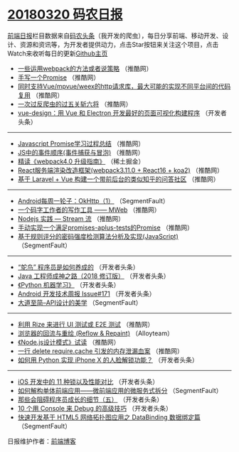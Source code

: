 # [20180320 码农日报](https://toutiao.qdkfweb.cn/date/2018/03/20)

[前端日报](https://qdkfweb.cn/c/news)栏目数据来自[码农头条](https://toutiao.qdkfweb.cn/)（我开发的爬虫），每日分享前端、移动开发、设计、资源和资讯等，为开发者提供动力，点击Star按钮来关注这个项目，点击Watch来收听每日的更新[Github主页](https://github.com/kujian/frontendDaily)
* [一些运用webpack的方法或者说策略](https://toutiao.qdkfweb.cn/67768.html) （推酷网）
* [手写一个Promise](https://toutiao.qdkfweb.cn/67761.html) （推酷网）
* [同时支持Vue/mpvue/weex的http请求库，最大可能的实现不同平台间的代码复用](https://toutiao.qdkfweb.cn/67763.html) （推酷网）
* [一次过反爬虫的过五关斩六将](https://toutiao.qdkfweb.cn/67767.html) （推酷网）
* [vue-design：用 Vue 和 Electron 开发最好的页面可视化构建程序](https://toutiao.qdkfweb.cn/67711.html) （开发者头条）

***
* [Javascript Promise学习过程总结](https://toutiao.qdkfweb.cn/67764.html) （推酷网）
* [JS中的事件顺序(事件捕获与冒泡)](https://toutiao.qdkfweb.cn/67762.html) （推酷网）
* [精读《webpack4.0 升级指南》](https://toutiao.qdkfweb.cn/67697.html) （稀土掘金）
* [React服务端渲染改造框架(webpack3.11.0 + React16 + koa2)](https://toutiao.qdkfweb.cn/67766.html) （推酷网）
* [基于 Laravel + Vue 构建一个带前后台的类似知乎的问答社区](https://toutiao.qdkfweb.cn/67755.html) （推酷网）

***
* [Android每周一轮子：OkHttp（1）](https://toutiao.qdkfweb.cn/67689.html) （SegmentFault）
* [一个码字工作者的写作工具 —— MWeb](https://toutiao.qdkfweb.cn/67756.html) （推酷网）
* [Nodejs 实践 &#8212; Stream 流](https://toutiao.qdkfweb.cn/67759.html) （推酷网）
* [手动实现一个满足promises-aplus-tests的Promise](https://toutiao.qdkfweb.cn/67765.html) （推酷网）
* [基于规则评分的密码强度检测算法分析及实现(JavaScript)](https://toutiao.qdkfweb.cn/67693.html) （SegmentFault）

***
* [“鸵鸟” 程序员是如何养成的](https://toutiao.qdkfweb.cn/67710.html) （开发者头条）
* [Java 工程师成神之路（2018 修订版）](https://toutiao.qdkfweb.cn/67701.html) （开发者头条）
* [《Python 机器学习》](https://toutiao.qdkfweb.cn/67715.html) （开发者头条）
* [Android 开发技术周报 Issue#171](https://toutiao.qdkfweb.cn/67726.html) （开发者头条）
* [大道至简&#8211;API设计的美学](https://toutiao.qdkfweb.cn/67692.html) （SegmentFault）

***
* [利用 Rize 来进行 UI 测试或 E2E 测试](https://toutiao.qdkfweb.cn/67760.html) （推酷网）
* [浏览器的回流与重绘 (Reflow &amp; Repaint)](https://toutiao.qdkfweb.cn/67781.html) （Alloyteam）
* [《Node.js设计模式》试读](https://toutiao.qdkfweb.cn/67757.html) （推酷网）
* [一行 delete require.cache 引发的内存泄漏血案](https://toutiao.qdkfweb.cn/67758.html) （推酷网）
* [如何用 Python 实现 iPhone X 的人脸解锁功能？](https://toutiao.qdkfweb.cn/67723.html) （开发者头条）

***
* [iOS 开发中的 11 种锁以及性能对比](https://toutiao.qdkfweb.cn/67713.html) （开发者头条）
* [如何解构单体前端应用——微前端应用的微服务式拆分](https://toutiao.qdkfweb.cn/67688.html) （SegmentFault）
* [那些会阻碍程序员成长的细节（五）](https://toutiao.qdkfweb.cn/67702.html) （开发者头条）
* [10 个用 Console 来 Debug 的高级技巧](https://toutiao.qdkfweb.cn/67725.html) （开发者头条）
* [快速开发基于 HTML5 网络拓扑图应用之 DataBinding 数据绑定篇](https://toutiao.qdkfweb.cn/67690.html) （SegmentFault）

日报维护作者：[前端博客](https://qdkfweb.cn/) 